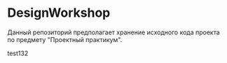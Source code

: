 # DesignWorkshop

Данный репозиторий предполагает хранение исходного кода проекта по предмету "Проектный практикум".

test132